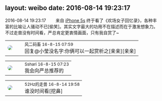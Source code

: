 layout: weibo
date: 2016-08-14 19:23:17
---
<meta name="referrer" content="no-referrer" />

2016-08-14 19:23:17  &nbsp;&nbsp;&nbsp;&nbsp;&nbsp;&nbsp; 来自 <a href="sinaweibo://customweibosource" rel="nofollow">iPhone 5s</a>
终于看了《欢场女子回忆录》，各种丰富的比喻让人骚动不已[偷笑]。其实文字最大的功用不在描述而在于激发想象力。不过走兽没有时间看，严总肯定更衷情画面，只有我自赏了~ ​​​

<table style="width: 100%;">
  <tr>
    <td style="width: 40px;"><img style="border-radius:50%" src="https://tva3.sinaimg.cn/crop.0.0.639.639.50/6d2a6003jw8f3idy69w2gj20hs0hrt9g.jpg?KID=imgbed,tva&Expires=1624465776&ssig=nnJ7H050ea"></td>
    <td colspan="2"><small>风二码畜 16-8-15 07:59</small><br/>回复@小莹没名字:你俩可以一起赏析之[亲亲][亲亲]</td>
  </tr>
</table>

<table style="width: 100%;">
  <tr>
    <td style="width: 40px;"><img style="border-radius:50%" src="https://tva1.sinaimg.cn/crop.0.0.180.180.50/633fe75ejw1e8qgp5bmzyj2050050aa8.jpg?KID=imgbed,tva&Expires=1624465776&ssig=dhFMht126z"></td>
    <td colspan="2"><small>Sshari 16-8-15 07:23</small><br/>我会向严总推荐的</td>
  </tr>
</table>

<table style="width: 100%;">
  <tr>
    <td style="width: 40px;"><img style="border-radius:50%" src="https://tva4.sinaimg.cn/crop.0.0.180.180.50/8beaf773jw1e8qgp5bmzyj2050050aa8.jpg?KID=imgbed,tva&Expires=1624465776&ssig=JN6sJ9odvy"></td>
    <td colspan="2"><small>52Hz的走兽 16-8-14 19:58</small><br/>谁没时间看[挖鼻]</td>
  </tr>
</table>
